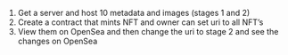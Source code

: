 1. Get a server and host 10 metadata and images (stages 1 and 2)
2. Create a contract that mints NFT and owner can set uri to all NFT’s
3. View them on OpenSea and then change the uri to stage 2 and see the changes on OpenSea